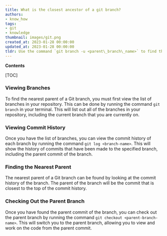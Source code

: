 ```yaml
---
title: What is the closest ancestor of a git branch?
authors:
- know_how
tags:
- git
- knowledge
thumbnail: images/git.png
created_at: 2023-01-28 00:00:00
updated_at: 2023-01-28 00:00:00
tldr: Use the command `git branch -u <parent\_branch\_name>` to find the nearest parent of a Git branch.
---
```


**Contents**

[TOC]

### Viewing Branches

To find the nearest parent of a Git branch, you must first view the list of branches in your repository. This can be done by running the command `git branch` in your terminal. This will list out all of the branches in your repository, including the current branch that you are currently on.

### Viewing Commit History

Once you have the list of branches, you can view the commit history of each branch by running the command `git log <branch-name>`. This will show the history of commits that have been made to the specified branch, including the parent commit of the branch.

### Finding the Nearest Parent

The nearest parent of a Git branch can be found by looking at the commit history of the branch. The parent of the branch will be the commit that is closest to the top of the commit history.

### Checking Out the Parent Branch

Once you have found the parent commit of the branch, you can check out the parent branch by running the command `git checkout <parent-branch-name>`. This will switch you to the parent branch, allowing you to view and work on the code from the parent commit.
